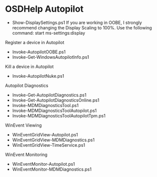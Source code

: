 # OSDHelp Autopilot

- Show-DisplaySettings.ps1
If you are working in OOBE, I strongly recommend changing the
Display Scaling to 100%.  Use the following command:
start ms-settings:display

Register a device in Autopilot
- Invoke-AutopilotOOBE.ps1
- Invoke-Get-WindowsAutopilotInfo.ps1

Kill a device in Autopilot
- Invoke-AutopilotNuke.ps1

Autopilot Diagnostics
- Invoke-Get-AutopilotDiagnostics.ps1
- Invoke-Get-AutopilotDiagnosticsOnline.ps1
- Invoke-MDMDiagnosticsTool.ps1
- Invoke-MDMDiagnosticsToolAutopilot.ps1
- Invoke-MDMDiagnosticsToolAutopilotTpm.ps1

WinEvent Viewing
- WinEventGridView-Autopilot.ps1
- WinEventGridView-MDMDiagnostics.ps1
- WinEventGridView-TimeService.ps1

WinEvent Monitoring
- WinEventMonitor-Autopilot.ps1
- WinEventMonitor-MDMDiagnostics.ps1